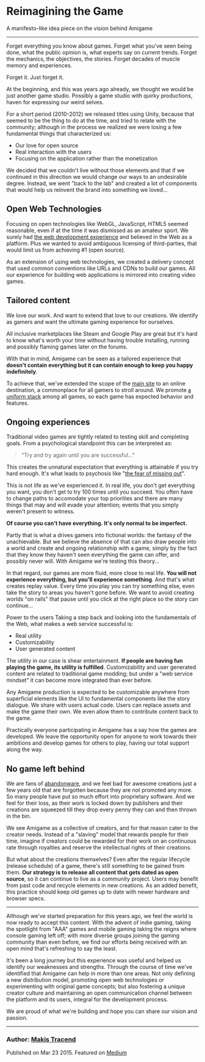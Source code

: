 # Reimagining the Game

A manifesto-like idea piece on the vision behind Amigame

---
Forget everything you know about games. Forget what you've seen being done, what the public opinion is, what experts say on current trends. Forget the mechanics, the objectives, the stories. Forget decades of muscle memory and experiences.

Forget it. Just forget it.

At the beginning, and this was years ago already, we thought we would be just another game studio. Possibly a game studio with quirky productions, haven for expressing our weird selves.

For a short period (2010-2012) we released titles using Unity, because that seemed to be the thing to do at the time, and tried to relate with the community; although in the process we realized we were losing a few fundamental things that characterized us:

* Our love for open source
* Real interaction with the users
* Focusing on the application rather than the monetization

We decided that we couldn't live without those elements and that if we continued in this direction we would change our ways to an undesirable degree. Instead, we went "back to the lab" and created a lot of components that would help us reinvent the brand into something we loved...

## Open Web Technologies

Focusing on open technologies like WebGL, JavaScript, HTML5 seemed reasonable, even if at the time it was dismissed as an amateur sport. We surely had [the web development experience](http://kdi.co/) and believed in the Web as a platform. Plus we wanted to avoid ambiguous licensing of third-parties, that would limit us from achieving #1 (open source).

As an extension of using web technologies, we created a delivery concept that used common conventions like URLs and CDNs to build our games. All our experience for building web applications is mirrored into creating video games.

## Tailored content

We love our work. And want to extend that love to our creations. We identify as gamers and want the ultimate gaming experience for ourselves.

All inclusive marketplaces like Steam and Google Play are great but it's hard to know what's worth your time without having trouble installing, running and possibly flaming games later on the forums.

With that in mind, Amigame can be seen as a tailored experience that **doesn't contain everything but it can contain enough to keep you happy indefinitely**.

To achieve that, we've extended the scope of the [main site](http://amigame.co/) to an online destination, a commonplace for all gamers to stroll around. We promote [a uniform stack](http://constructjs.org/) among all games, so each game has expected behavior and features.

## Ongoing experiences

Traditional video games are tightly related to testing skill and completing goals. From a psychological standpoint this can be interpreted as:

> "Try and try again until you are successful..."

This creates the unnatural expectation that everything is attainable if you try hard enough. It's what leads to psychosis like "[the fear of missing out](https://en.wikipedia.org/wiki/Fear_of_missing_out)".

This is not life as we've experienced it. In real life, you don't get everything you want, you don't get to try 100 times until you succeed. You often have to change paths to accomodate your top priorities and there are many things that may and will evade your attention; events that you simply weren't present to witness.

**Of course you can't have everything. It's only normal to be imperfect.**

Partly that is what a drives gamers into fictional worlds: the fantasy of the unachievable. But we believe the absence of that can also draw people into a world and create and ongoing relationship with a game, simply by the fact that they know they haven't seen everything the game can offer, and possibly never will. With Amigame we're testing this theory...

In that regard, our games are more fluid, more close to real life. **You will not experience everything, but you'll experience something**. And that's what creates replay value. Every time you play you can try something else, even take the story to areas you haven't gone before. We want to avoid creating worlds "on rails" that pause until you click at the right place so the story can continue...

Power to the users
Taking a step back and looking into the fundamentals of the Web, what makes a web service successful is:

* Real utility
* Customizability
* User generated content

The utility in our case is shear entertainment. **If people are having fun playing the game, its utility is fulfilled**. Customizability and user generated content are related to traditional game modding; but under a "web service mindset" it can become more integrated than ever before.

Any Amigame production is expected to be customizable anywhere from superficial elements like the UI to fundamental components like the story dialogue. We share with users actual code. Users can replace assets and make the game their own. We even allow them to contribute content back to the game.

Practically everyone participating in Amigame has a say how the games are developed. We leave the opportunity open for anyone to work towards their ambitions and develop games for others to play, having our total support along the way.

## No game left behind

We are fans of [abandonware](http://www.abandonia.com/en/game/all/Abandonware/), and we feel bad for awesome creations just a few years old that are forgotten because they are not promoted any more. So many people have put so much effort into proprietary software. And we feel for their loss, as their work is locked down by publishers and their creations are squeezed till they drop every penny they can and then thrown in the bin.

We see Amigame as a collective of creators, and for that reason cater to the creator needs. Instead of a "slaving" model that rewards people for their time, imagine if creators could be rewarded for their work on an continuous rate through royalties and reserve the intellectual rights of their creations.

But what about the creations themselves? Even after the regular lifecycle (release schedule) of a game, there's still something to be gained from them. **Our strategy is to release all content that gets dated as open source**, so it can continue to live as a community project. Users may benefit from past code and recycle elements in new creations. As an added benefit, this practice should keep old games up to date with newer hardware and browser specs.

---

Although we've started preparation for this years ago, we feel the world is now ready to accept this content. With the advent of indie gaming, taking the spotlight from "AAA" games and mobile gaming taking the reigns where console gaming left off; with more diverse groups joining the gaming community than even before, we find our efforts being received with an open mind that's refreshing to say the least.

It's been a long journey but this experience was useful and helped us identify our weaknesses and strengths. Through the course of time we've identified that Amigame can help in more than one areas. Not only defining a new distribution model, promoting open web technologies or experimenting with original game concepts; but also fostering a unique creator culture and maintaining an open communication channel between the platform and its users, integral for the development process.

We are proud of what we're building and hope you can share our vision and passion.

---

### Author: [Makis Tracend](http://tracend.me)

Published on Mar 23 2015. Featured on [Medium](https://medium.com/amigame-read/reimagining-the-game-a56fb5ca1e17)
